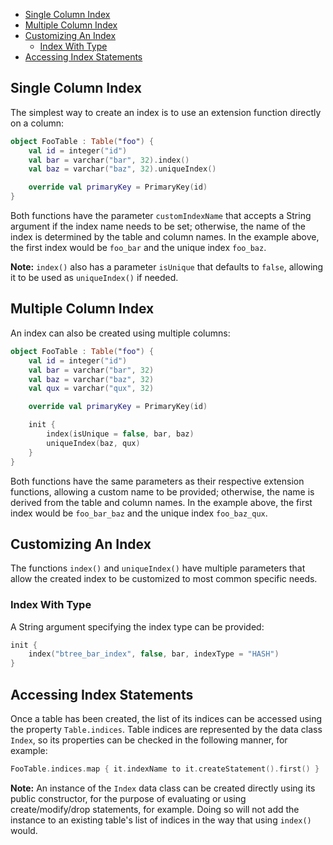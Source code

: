 * [Single Column Index](#single-column-index)
* [Multiple Column Index](#multiple-column-index)
* [Customizing An Index](#customizing-an-index)
  - [Index With Type](#index-with-type)
* [Accessing Index Statements](#accessing-index-statements)

## Single Column Index

The simplest way to create an index is to use an extension function directly on a column:
```kotlin
object FooTable : Table("foo") {
    val id = integer("id")
    val bar = varchar("bar", 32).index()
    val baz = varchar("baz", 32).uniqueIndex()

    override val primaryKey = PrimaryKey(id)
}
```
Both functions have the parameter `customIndexName` that accepts a String argument if the index name needs to be set; otherwise, the name of the index is determined by the table and column names. In the example above, the first index would be `foo_bar` and the unique index `foo_baz`.

**Note:** `index()` also has a parameter `isUnique` that defaults to `false`, allowing it to be used as `uniqueIndex()` if needed.

## Multiple Column Index

An index can also be created using multiple columns:
```kotlin
object FooTable : Table("foo") {
    val id = integer("id")
    val bar = varchar("bar", 32)
    val baz = varchar("baz", 32)
    val qux = varchar("qux", 32)

    override val primaryKey = PrimaryKey(id)

    init {
        index(isUnique = false, bar, baz)
        uniqueIndex(baz, qux)
    }
}
```

Both functions have the same parameters as their respective extension functions, allowing a custom name to be provided; otherwise, the name is derived from the table and column names. In the example above, the first index would be `foo_bar_baz` and the unique index `foo_baz_qux`.

## Customizing An Index

The functions `index()` and `uniqueIndex()` have multiple parameters that allow the created index to be customized to most common specific needs.

### Index With Type

A String argument specifying the index type can be provided:
```kt
init {
    index("btree_bar_index", false, bar, indexType = "HASH")
}
```
## Accessing Index Statements

Once a table has been created, the list of its indices can be accessed using the property `Table.indices`. Table indices are represented by the data class `Index`, so its properties can be checked in the following manner, for example:
```kotlin
FooTable.indices.map { it.indexName to it.createStatement().first() }
```
**Note:** An instance of the `Index` data class can be created directly using its public constructor, for the purpose of evaluating or using  create/modify/drop statements, for example. Doing so will not add the instance to an existing table's list of indices in the way that using `index()` would.